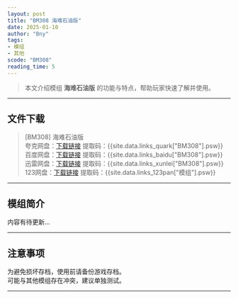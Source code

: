 ```yaml
---
layout: post
title: "BM308 海难石油版"
date: 2025-01-10
author: "Bny"
tags: 
- 模组
- 其他
scode: "BM308"
reading_time: 5
---
```


> 本文介绍模组 **海难石油版** 的功能与特点，帮助玩家快速了解并使用。

---

## 文件下载

> [BM308] 海难石油版  
夸克网盘：[下载链接]({{site.data.links_quark["BM308"].url}}) 提取码：{{site.data.links_quark["BM308"].psw}}  
百度网盘：[下载链接]({{site.data.links_baidu["BM308"].url}}) 提取码：{{site.data.links_baidu["BM308"].psw}}  
迅雷网盘：[下载链接]({{site.data.links_xunlei["BM308"].url}}) 提取码：{{site.data.links_xunlei["BM308"].psw}}  
123网盘：[下载链接]({{site.data.links_123pan["模组"].url}}) 提取码：{{site.data.links_123pan["模组"].psw}}  

---

## 模组简介

>  
内容有待更新...  

---

## 注意事项

>  
为避免损坏存档，使用前请备份游戏存档。  
可能与其他模组存在冲突，建议单独测试。  

---

